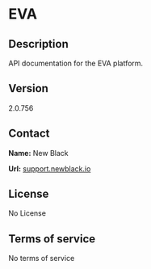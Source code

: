 # EVA

## Description

API documentation for the EVA platform.

## Version

2.0.756

## Contact

**Name:** New Black

**Url:** [support.newblack.io](https://support.newblack.io)

## License

No License

## Terms of service

No terms of service